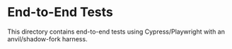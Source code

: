 # End-to-End Tests

This directory contains end-to-end tests using Cypress/Playwright with an anvil/shadow-fork harness.
